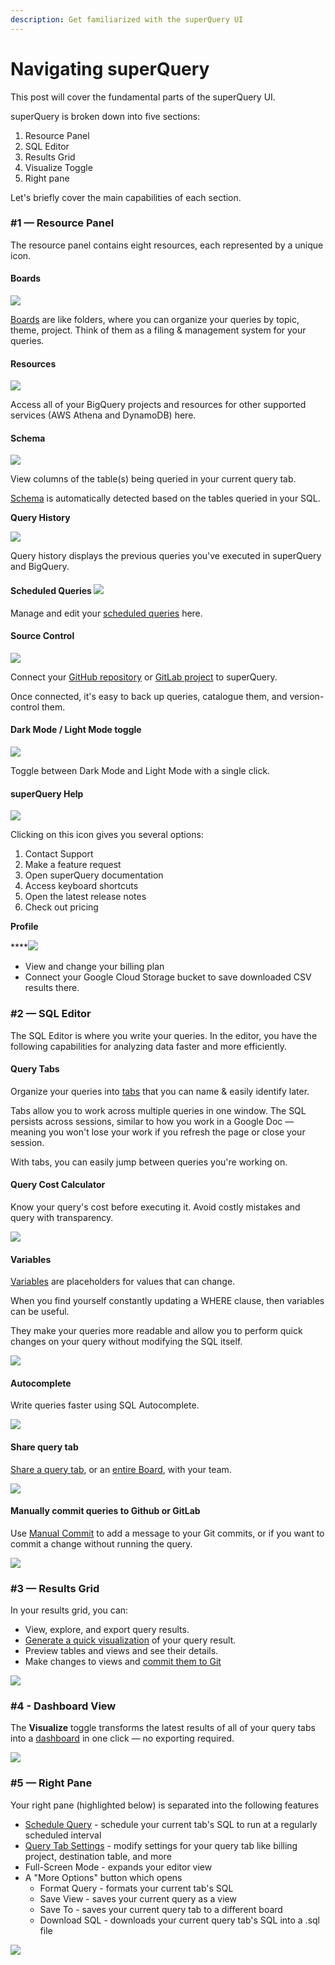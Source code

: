 ```yaml
---
description: Get familiarized with the superQuery UI
---
```


# Navigating superQuery

This post will cover the fundamental parts of the superQuery UI.

superQuery is broken down into five sections:

1. Resource Panel
2. SQL Editor
3. Results Grid
4. Visualize Toggle
5. Right pane

Let's briefly cover the main capabilities of each section.



### \#1 — Resource Panel <a id="1--resource-panel"></a>

The resource panel contains eight resources, each represented by a unique icon.

#### Boards

[![](https://downloads.intercomcdn.com/i/o/162594881/fea2d764f0cf059263c9fabf/boards.png)](https://downloads.intercomcdn.com/i/o/162594881/fea2d764f0cf059263c9fabf/boards.png)

[Boards](../superquery-editor/organizing-queries.md) are like folders, where you can organize your queries by topic, theme, project. Think of them as a filing & management system for your queries.

#### Resources  <a id="projects"></a>

[![](https://downloads.intercomcdn.com/i/o/162586232/2f6b298a4d97ab75c6b3dbc1/projects.png)](https://downloads.intercomcdn.com/i/o/162586232/2f6b298a4d97ab75c6b3dbc1/projects.png)

Access all of your BigQuery projects and resources for other supported services \(AWS Athena and DynamoDB\) here.  


#### Schema <a id="schema"></a>

[![](https://downloads.intercomcdn.com/i/o/162587680/541666f1e4269e9b643dfa05/schema.png)](https://downloads.intercomcdn.com/i/o/162587680/541666f1e4269e9b643dfa05/schema.png)

View columns of the table\(s\) being queried in your current query tab. 

[Schema](../superquery-editor/schema.md) is automatically detected based on the tables queried in your SQL.

  
**Query History**

[![](https://downloads.intercomcdn.com/i/o/162595843/e4ad30227edb768a9248e820/scheduled.png)](https://downloads.intercomcdn.com/i/o/162595843/e4ad30227edb768a9248e820/scheduled.png)

Query history displays the previous queries you've executed in superQuery and BigQuery.



#### **Scheduled Queries** [![](https://downloads.intercomcdn.com/i/o/162595797/4e75d0213a3a869dc4799b1d/queryhistory.png)](https://downloads.intercomcdn.com/i/o/162595797/4e75d0213a3a869dc4799b1d/queryhistory.png)

Manage and edit your [scheduled queries](../scheduled-queries/managing-scheduled-queries.md) here. 

#### 

#### Source Control

![](../.gitbook/assets/sourcecontrol.jpg)

Connect your [GitHub repository](../git-integrations/connect-github.md) or [GitLab project](../git-integrations/connect-gitlab.md) to superQuery.

Once connected, it's easy to back up queries, catalogue them, and version-control them.



#### Dark Mode / Light Mode toggle

[![](https://downloads.intercomcdn.com/i/o/162599071/f72cc1a9feb8d955beeff11e/theme+toggle.png)](https://downloads.intercomcdn.com/i/o/162599071/f72cc1a9feb8d955beeff11e/theme+toggle.png)

Toggle between Dark Mode and Light Mode with a single click.

#### 

#### superQuery Help

![](../.gitbook/assets/help.jpg)

Clicking on this icon gives you several options:

1. Contact Support
2. Make a feature request
3. Open superQuery documentation
4. Access keyboard shortcuts
5. Open the latest release notes
6. Check out pricing

**Profile**

\*\*\*\*[![](https://downloads.intercomcdn.com/i/o/162598834/d1720f085eeefd43f17ee639/user-profile.png)](https://downloads.intercomcdn.com/i/o/162598834/d1720f085eeefd43f17ee639/user-profile.png)

* View and change your billing plan
* Connect your Google Cloud Storage bucket to save downloaded CSV results there.

### \#2 — SQL Editor

The SQL Editor is where you write your queries. In the editor, you have the following capabilities for analyzing data faster and more efficiently.

#### Query Tabs

Organize your queries into [tabs](../superquery-editor/query-tabs.md) that you can name & easily identify later. 

Tabs allow you to work across multiple queries in one window. The SQL persists across sessions, similar to how you work in a Google Doc — meaning you won't lose your work if you refresh the page or close your session.

With tabs, you can easily jump between queries you're working on.

#### Query Cost Calculator

Know your query's cost before executing it. Avoid costly mistakes and query with transparency.

![](../.gitbook/assets/image%20%28106%29.png)

#### Variables

[Variables](../superquery-editor/variables.md) are placeholders for values that can change. 

When you find yourself constantly updating a WHERE clause, then variables can be useful.  
  
They make your queries more readable and allow you to perform quick changes on your query without modifying the SQL itself.

![](../.gitbook/assets/changevariable%20%281%29.gif)

#### Autocomplete

Write queries faster using SQL Autocomplete.

![](../.gitbook/assets/autocomplete.gif)

#### Share query tab

[Share a query tab](../superquery-editor/query-tabs.md#share-tab), or an [entire Board](../superquery-editor/organizing-queries.md#share-a-board), with your team.

![](../.gitbook/assets/sharequeryes.gif)

#### Manually commit queries to Github or GitLab

Use [Manual Commit](../git-integrations/add-commit-messages.md) to add a message to your Git commits, or if you want to commit a change without running the query.

![](../.gitbook/assets/manual-commit.gif)



### \#3 — Results Grid

In your results grid, you can:

* View, explore, and export query results.
* [Generate a quick visualization](../superquery-editor/charts.md) of your query result.
* Preview tables and views and see their details.
* Make changes to views and [commit them to Git](../git-integrations/version-control-views.md)

![](../.gitbook/assets/chartssq-.gif)



### \#4 - Dashboard View

The **Visualize** toggle transforms the latest results of all of your query tabs into a [dashboard](../dashboards/create-dashboards.md) in one click — no exporting required.

![](../.gitbook/assets/visuallizesq.gif)

### \#5 — Right Pane

Your right pane \(highlighted below\) is separated into the following features

* [Schedule Query](../scheduled-queries/schedule-query.md) - schedule your current tab's SQL to run at a regularly scheduled interval
* [Query Tab Settings](../superquery-editor/tab-settings.md) - modify settings for your query tab like billing project, destination table, and more
* Full-Screen Mode - expands your editor view
* A "More Options" button which opens
  * Format Query - formats your current tab's SQL
  * Save View - saves your current query as a view
  * Save To - saves your current query tab to a different board
  * Download SQL - downloads your current query tab's SQL into a .sql file

![](../.gitbook/assets/cleanshot-2021-02-22-at-12.23.06.jpg)

  


